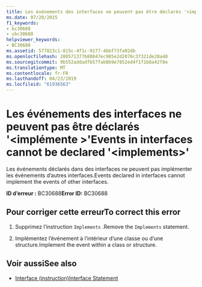 ```yaml
---
title: Les événements des interfaces ne peuvent pas être déclarés '<implements>'
ms.date: 07/20/2015
f1_keywords:
- bc30688
- vbc30688
helpviewer_keywords:
- BC30688
ms.assetid: 577823c1-815c-4f1c-9177-4bbf73fa92db
ms.openlocfilehash: 280571377b80847ec985e2d2876c37321de28a48
ms.sourcegitcommit: 9b552addadfb57fab0b9e7852ed4f1f1b8a42f8e
ms.translationtype: MT
ms.contentlocale: fr-FR
ms.lasthandoff: 04/23/2019
ms.locfileid: "61936563"
---
```

# <a name="events-in-interfaces-cannot-be-declared-implements"></a><span data-ttu-id="9615f-102">Les événements des interfaces ne peuvent pas être déclarés '\<implémente >'</span><span class="sxs-lookup"><span data-stu-id="9615f-102">Events in interfaces cannot be declared '\<implements>'</span></span>
<span data-ttu-id="9615f-103">Les événements déclarés dans des interfaces ne peuvent pas implémenter les événements d’autres interfaces.</span><span class="sxs-lookup"><span data-stu-id="9615f-103">Events declared in interfaces cannot implement the events of other interfaces.</span></span>  
  
 <span data-ttu-id="9615f-104">**ID d’erreur :** BC30688</span><span class="sxs-lookup"><span data-stu-id="9615f-104">**Error ID:** BC30688</span></span>  
  
## <a name="to-correct-this-error"></a><span data-ttu-id="9615f-105">Pour corriger cette erreur</span><span class="sxs-lookup"><span data-stu-id="9615f-105">To correct this error</span></span>  
  
1. <span data-ttu-id="9615f-106">Supprimez l’instruction `Implements` .</span><span class="sxs-lookup"><span data-stu-id="9615f-106">Remove the `Implements` statement.</span></span>  
  
2. <span data-ttu-id="9615f-107">Implémentez l’événement à l’intérieur d’une classe ou d’une structure.</span><span class="sxs-lookup"><span data-stu-id="9615f-107">Implement the event within a class or structure.</span></span>  
  
## <a name="see-also"></a><span data-ttu-id="9615f-108">Voir aussi</span><span class="sxs-lookup"><span data-stu-id="9615f-108">See also</span></span>

- [<span data-ttu-id="9615f-109">Interface (instruction)</span><span class="sxs-lookup"><span data-stu-id="9615f-109">Interface Statement</span></span>](../../visual-basic/language-reference/statements/interface-statement.md)

